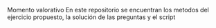 Momento valorativo
En este repositorio se encuentran los metodos del ejercicio propuesto, la solución de las preguntas y el script
